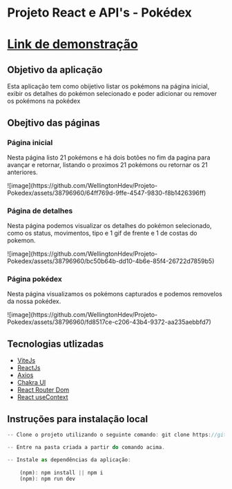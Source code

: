 # **Projeto React e API's - Pokédex**

# [Link de demonstração](https://wellingtonhdev-pokedex.surge.sh)

## Objetivo da aplicação
<p>Esta aplicação tem como obijetivo listar os pokémons na página inicial, exibir os detalhes do pokémon selecionado e poder adicionar ou remover os pokémons na pokédex</p>

## Obejtivo das páginas
### Página inicial
<p>Nesta página listo 21 pokémons e há dois botões no fim da pagina para avançar e retornar, listando o proximos 21 pokémons ou retornar os 21 anteriores.</p>
![image](https://github.com/WellingtonHdev/Projeto-Pokedex/assets/38796960/64ff769d-9ffe-4547-9830-f8b1426396ff)

### Página de detalhes
<p>Nesta página podemos visualizar os detalhes do pokémon selecionado, como os status, movimentos, tipo e 1 gif de frente e 1 de costas do pokemon.</p>
![image](https://github.com/WellingtonHdev/Projeto-Pokedex/assets/38796960/bc50b64b-dd10-4b6e-85f4-26722d7859b5)

### Página pokédex
<p>Nesta página visualizamos os pokémons capturados e podemos removelos da nossa pokédex.</p>
![image](https://github.com/WellingtonHdev/Projeto-Pokedex/assets/38796960/fd8517ce-c206-43b4-9372-aa235aebbfd7)

## Tecnologias utlizadas
- [ViteJs](https://vitejs.dev/)
- [ReactJs](https://react.dev/)
- [Axios](https://axios-http.com/)
- [Chakra UI](https://chakra-ui.com/)
- [React Router Dom](https://reactrouter.com/)
- [React useContext](https://react.dev/reference/react/useContext)

## Instruções para instalação local

```js
-- Clone o projeto utilizando o seguinte comando: git clone https://github.com/WellingtonHdev/Projeto-Pokedex.git

-- Entre na pasta criada a partir do comando acima.

-- Instale as dependências da aplicação:
  
    (npm): npm install || npm i
    (npm): npm run dev



